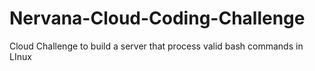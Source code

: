# Nervana-Cloud-Coding-Challenge
Cloud Challenge to build a server that process valid bash commands in LInux
